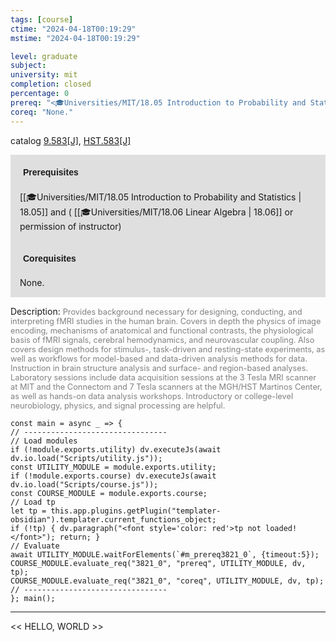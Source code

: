 ```yaml
---
tags: [course]
ctime: "2024-04-18T00:19:29"
mstime: "2024-04-18T00:19:29"

level: graduate
subject: 
university: mit
completion: closed
percentage: 0
prereq: "<🎓Universities/MIT/18.05 Introduction to Probability and Statistics> and ( <🎓Universities/MIT/18.06 Linear Algebra> or permission of instructor)"
coreq: "None."
---
```


catalog [9.583[J]](http://student.mit.edu/catalog/m9b.html#9.583), [HST.583[J]](http://student.mit.edu/catalog/mHSTa.html#HST.583)

<span style="display: block; padding: 15px; background-color: rgb(100, 100, 100, 0.2);"><font id="m_prereq3821_0" style="display: block; font-family: Arial, sans-serif; font-weight: bold; padding: 5px">Prerequisites</font><br><span id="prereq3821_0">[[🎓Universities/MIT/18.05 Introduction to Probability and Statistics | 18.05]] and ( [[🎓Universities/MIT/18.06 Linear Algebra | 18.06]] or permission of instructor)</span></span>
<span style="display: block; padding: 15px; background-color: rgb(100, 100, 100, 0.2);"><font id="m_coreq3821_0" style="display: block; font-family: Arial, sans-serif; font-weight: bold; padding: 5px">Corequisites</font><br><span id="coreq3821_0">None.</span></span>

<font style="">Description:</font>
<font style="color: grey; font-size: 0.8rem;">Provides background necessary for designing, conducting, and interpreting fMRI studies in the human brain. Covers in depth the physics of image encoding, mechanisms of anatomical and functional contrasts, the physiological basis of fMRI signals, cerebral hemodynamics, and neurovascular coupling. Also covers design methods for stimulus-, task-driven and resting-state experiments, as well as workflows for model-based and data-driven analysis methods for data. Instruction in brain structure analysis and surface- and region-based analyses. Laboratory sessions include data acquisition sessions at the 3 Tesla MRI scanner at MIT and the Connectom and 7 Tesla scanners at the MGH/HST Martinos Center, as well as hands-on data analysis workshops. Introductory or college-level neurobiology, physics, and signal processing are helpful.</font>

```dataviewjs
const main = async _ => {
// --------------------------------
// Load modules
if (!module.exports.utility) dv.executeJs(await dv.io.load("Scripts/utility.js"));
const UTILITY_MODULE = module.exports.utility;
if (!module.exports.course) dv.executeJs(await dv.io.load("Scripts/course.js"));
const COURSE_MODULE = module.exports.course;
// Load tp
let tp = this.app.plugins.getPlugin("templater-obsidian").templater.current_functions_object;
if (!tp) { dv.paragraph("<font style='color: red'>tp not loaded!</font>"); return; }
// Evaluate
await UTILITY_MODULE.waitForElements(`#m_prereq3821_0`, {timeout:5});
COURSE_MODULE.evaluate_req("3821_0", "prereq", UTILITY_MODULE, dv, tp);
COURSE_MODULE.evaluate_req("3821_0", "coreq", UTILITY_MODULE, dv, tp);
// --------------------------------
}; main();
```

---

<< HELLO, WORLD >>
